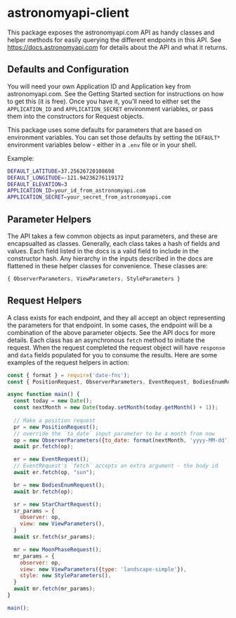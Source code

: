 # astronomyapi-client

This package exposes the astronomyapi.com API as handy classes and helper methods for easily querying the different endpoints
in this API.  See https://docs.astronomyapi.com for details about the API and what it returns.

## Defaults and Configuration

You will need your own Application ID and Application key from astronomyapi.com.  See the Getting Started section for instructions on how to get this (it is free).  Once you have it, you'll need to either set the `APPLICATION_ID` and `APPLICATION_SECRET` environment variables, or pass them into the constructors for Request objects.

This package uses some defaults for parameters that are based on environment variables.  You can set those defaults by setting the `DEFAULT*` environment variables below - either in a `.env` file or in your shell.  

Example:

```sh
DEFAULT_LATITUDE=37.25626720108698
DEFAULT_LONGITUDE=-121.94236276119172
DEFAULT_ELEVATION=3
APPLICATION_ID=your_id_from_astronomyapi.com
APPLICATION_SECRET=your_secret_from_astronomyapi.com
```

## Parameter Helpers

The API takes a few common objects as input parameters, and these are encapsualted as classes.  Generally, each class takes a hash of fields and values.  Each field listed in the docs is a valid field to include in the constructor hash.  Any hierarchy in the inputs described in the docs are flattened in these helper classes for convenience.  These classes are:

```js
{ ObserverParameters, ViewParameters, StyleParameters }
```


## Request Helpers

A class exists for each endpoint, and they all accept an object representing the parameters for that endpoint.  In some cases, the
endpoint will be a combination of the above parameter objects.  See the API docs for more details.  Each class has an asynchronous `fetch` method to initiate the request.  When the request completed the request object will have `response` and `data` fields populated for you to consume the results.  Here are some examples of the 
request helpers in action:

```js
const { format } = require('date-fns');
const { PositionRequest, ObserverParameters, EventRequest, BodiesEnumRequest, StarChartRequest, ViewParameters, MoonPhaseRequest, StyleParameters } = require('astronomyapi-client');

async function main() {
  const today = new Date();
  const nextMonth = new Date(today.setMonth(today.getMonth() + 1));
  
  // Make a position request
  pr = new PositionRequest();
  // override the `to_date` input parameter to be a month from now
  op = new ObserverParameters({to_date: format(nextMonth, 'yyyy-MM-dd')});
  await pr.fetch(op);

  er = new EventRequest();
  // EventRequest's `fetch` accepts an extra argument - the body id
  await er.fetch(op, "sun");

  br = new BodiesEnumRequest();
  await br.fetch(op);

  sr = new StarChartRequest();
  sr_params = {
    observer: op,
    view: new ViewParameters(),
  }
  await sr.fetch(sr_params);

  mr = new MoonPhaseRequest();
  mr_params = {
    observer: op,
    view: new ViewParameters({type: 'landscape-simple'}),
    style: new StyleParameters(),
  }
  await mr.fetch(mr_params);
}

main();

```